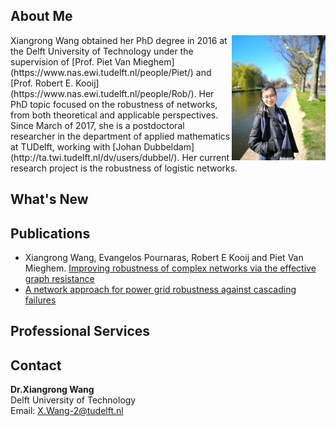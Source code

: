 ## About Me

<img align="right" width='150' src="xiangrong.jpeg">
Xiangrong Wang obtained her PhD degree in 2016 at the Delft University of Technology under the supervision of [Prof. Piet Van Mieghem](https://www.nas.ewi.tudelft.nl/people/Piet/) and [Prof. Robert E. Kooij](https://www.nas.ewi.tudelft.nl/people/Rob/).
Her PhD topic focused on the robustness of networks,  from both theoretical and applicable perspectives. Since March of 2017, she is a postdoctoral researcher in the department of applied mathematics at TUDelft, working with [Johan Dubbeldam](http://ta.twi.tudelft.nl/dv/users/dubbel/).  Her current research project is the robustness of logistic networks. 

## What's New

## Publications
- Xiangrong Wang, Evangelos Pournaras, Robert E Kooij and Piet Van Mieghem. [Improving robustness of complex networks via the effective graph resistance](https://link.springer.com/article/10.1140/epjb/e2014-50276-0)
- [A network approach for power grid robustness against cascading failures](http://ieeexplore.ieee.org/abstract/document/7325231/)

## Professional Services

## Contact
**Dr.Xiangrong Wang**  
Delft University of Technology  
Email: X.Wang-2@tudelft.nl
